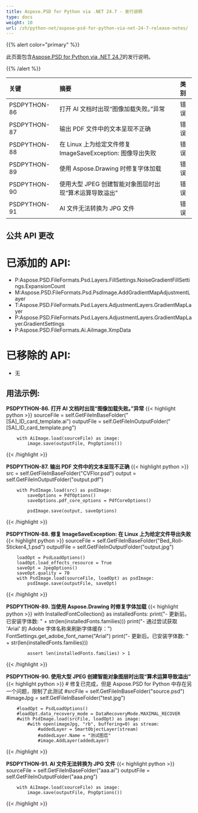 ```yaml
---
title: Aspose.PSD for Python via .NET 24.7 - 发行说明
type: docs
weight: 10
url: /zh/python-net/aspose-psd-for-python-via-net-24-7-release-notes/
---
```


{{% alert color="primary" %}}

此页面包含[Aspose.PSD for Python via .NET 24.7](https://pypi.org/project/aspose-psd/)的发行说明。

{{% /alert %}}

| **关键**     | **摘要**                                                                                                           | **类别** |
|:------------|:-------------------------------------------------------------------------------------------------------------------|:---------|
| PSDPYTHON-86 | 打开 AI 文档时出现“图像加载失败。”异常                                                                  | 错误  |
| PSDPYTHON-87 | 输出 PDF 文件中的文本呈现不正确                                                                          | 错误  |
| PSDPYTHON-88 | 在 Linux 上为给定文件修复 ImageSaveException: 图像导出失败                             | 错误  |
| PSDPYTHON-89 | 使用 Aspose.Drawing 时修复字体加载                                                                  | 错误  |
| PSDPYTHON-90 | 使用大型 JPEG 创建智能对象图层时出现“算术运算导致溢出”                               | 错误  |
| PSDPYTHON-91 | AI 文件无法转换为 JPG 文件                                                                                | 错误  |

## **公共 API 更改**
# **已添加的 API:**
- P:Aspose.PSD.FileFormats.Psd.Layers.FillSettings.NoiseGradientFillSettings.ExpansionCount
- M:Aspose.PSD.FileFormats.Psd.PsdImage.AddGradientMapAdjustmentLayer
- T:Aspose.PSD.FileFormats.Psd.Layers.AdjustmentLayers.GradientMapLayer
- P:Aspose.PSD.FileFormats.Psd.Layers.AdjustmentLayers.GradientMapLayer.GradientSettings
- P:Aspose.PSD.FileFormats.Ai.AiImage.XmpData

# **已移除的 API:**
- 无

## **用法示例:**

**PSDPYTHON-86. 打开 AI 文档时出现“图像加载失败。”异常**
{{< highlight python >}}
        sourceFile = self.GetFileInBaseFolder("[SA]_ID_card_template.ai")
        outputFile = self.GetFileInOutputFolder("[SA]_ID_card_template.png")

        with AiImage.load(sourceFile) as image:
            image.save(outputFile, PngOptions())
{{< /highlight >}}

**PSDPYTHON-87. 输出 PDF 文件中的文本呈现不正确**
{{< highlight python >}}
        src = self.GetFileInBaseFolder("CVFlor.psd")
        output = self.GetFileInOutputFolder("output.pdf")

        with PsdImage.load(src) as psdImage:
            saveOptions = PdfOptions()
            saveOptions.pdf_core_options = PdfCoreOptions()

            psdImage.save(output, saveOptions)
{{< /highlight >}}


**PSDPYTHON-88. 修复 ImageSaveException: 在 Linux 上为给定文件导出失败**
{{< highlight python >}}
        sourceFile = self.GetFileInBaseFolder("Bed_Roll-Sticker4_1.psd")
        outputFile = self.GetFileInOutputFolder("output.jpg")

        loadOpt = PsdLoadOptions()
        loadOpt.load_effects_resource = True
        saveOpt = JpegOptions()
        saveOpt.quality = 70
        with PsdImage.load(sourceFile, loadOpt) as psdImage:
            psdImage.save(outputFile, saveOpt)
{{< /highlight >}}


**PSDPYTHON-89. 当使用 Aspose.Drawing 时修复字体加载**
{{< highlight python >}}
        with InstalledFontCollection() as installedFonts:
            print("- 更新前。已安装字体数: " + str(len(installedFonts.families)))
            print("- 通过尝试获取 'Arial' 的 Adobe 字体名称来刷新字体缓存：")
            FontSettings.get_adobe_font_name("Arial")
            print("- 更新后。已安装字体数: " + str(len(installedFonts.families)))

            assert len(installedFonts.families) > 1
{{< /highlight >}}


**PSDPYTHON-90. 使用大型 JPEG 创建智能对象图层时出现“算术运算导致溢出”**
{{< highlight python >}}
        # 修复已完成，但是 Aspose.PSD for Python 中存在另一个问题，限制了此测试
        #srcFile = self.GetFileInBaseFolder("source.psd")
        #imageJpg = self.GetFileInBaseFolder("test.jpg")

        #loadOpt = PsdLoadOptions()
        #loadOpt.data_recovery_mode = DataRecoveryMode.MAXIMAL_RECOVER
        #with PsdImage.load(srcFile, loadOpt) as image:
            #with open(imageJpg, "rb", buffering=0) as stream:
                #addedLayer = SmartObjectLayer(stream)
                #addedLayer.Name = "测试图层"
                #image.AddLayer(addedLayer)
{{< /highlight >}}


**PSDPYTHON-91. AI 文件无法转换为 JPG 文件**
{{< highlight python >}}
        sourceFile = self.GetFileInBaseFolder("aaa.ai")
        outputFile = self.GetFileInOutputFolder("aaa.png")

        with AiImage.load(sourceFile) as image:
            image.save(outputFile, PngOptions())
{{< /highlight >}}
